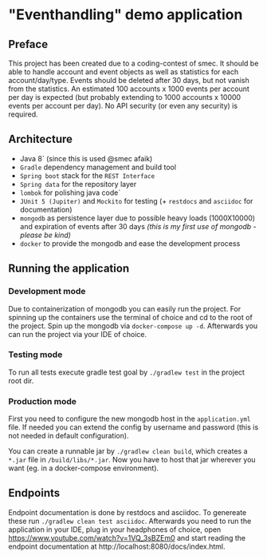 # "Eventhandling" demo application

## Preface
This project has been created due to a coding-contest of smec. It should be able to handle
account and event objects as well as statistics for each account/day/type. Events should be
deleted after 30 days, but not vanish from the statistics. An estimated 100 accounts x 1000
events per account per day is expected (but probably extending to 1000 accounts x 10000 events
per account per day). No API security (or even any security) is required.

## Architecture
- Java 8` (since this is used @smec afaik)
- `Gradle` dependency management and build tool
- `Spring boot` stack for the `REST Interface`
- `Spring data` for the repository layer
- `lombok` for polishing java code`
- `JUnit 5 (Jupiter)` and `Mockito` for testing (+ `restdocs` and `asciidoc` for documentation)
- `mongodb` as persistence layer due to possible heavy loads (1000X10000) and expiration of
events after 30 days _(this is my first use of mongodb - please be kind)_
- `docker` to provide the mongodb and ease the development process

## Running the application
### Development mode
Due to containerization of mongodb you can easily run the project. For spinning up the containers
use the terminal of choice and cd to the root of the project. Spin up the mongodb via
`docker-compose up -d`. Afterwards you can run the project via your IDE of choice.

### Testing mode
To run all tests execute gradle test goal by `./gradlew test` in the project root dir.

### Production mode
First you need to configure the new mongodb host in the `application.yml` file. If needed you
can extend the config by username and password (this is not needed in default configuration).

You can create a runnable jar by `./gradlew clean build`, which creates a `*.jar` file in
`/build/libs/*.jar`. Now you have to host that jar wherever you want (eg. in a docker-compose
environment).  

## Endpoints
Endpoint documentation is done by restdocs and asciidoc. To genereate these run
`./gradlew clean test asciidoc`. Afterwards you need to run the application in your IDE, plug in
your headphones of choice, open https://www.youtube.com/watch?v=1VQ_3sBZEm0 and start reading the
endpoint documentation at http://localhost:8080/docs/index.html.
